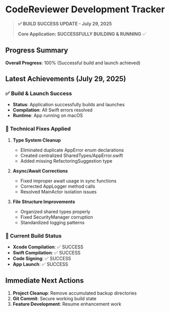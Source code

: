 # CodeReviewer Development Tracker

> **✅ BUILD SUCCESS UPDATE - July 29, 2025**
> 
> **Core Application: SUCCESSFULLY BUILDING & RUNNING** ✅

## Progress Summary

**Overall Progress**: 100% (Successful build and launch achieved)

## Latest Achievements (July 29, 2025)

### ✅ Build & Launch Success
- **Status**: Application successfully builds and launches
- **Compilation**: All Swift errors resolved
- **Runtime**: App running on macOS

### 🔧 Technical Fixes Applied
1. **Type System Cleanup**
   - Eliminated duplicate AppError enum declarations
   - Created centralized SharedTypes/AppError.swift
   - Added missing RefactoringSuggestion type

2. **Async/Await Corrections**
   - Fixed improper await usage in sync functions
   - Corrected AppLogger method calls
   - Resolved MainActor isolation issues

3. **File Structure Improvements**
   - Organized shared types properly
   - Fixed SecurityManager corruption
   - Standardized logging patterns

### 🎯 Current Build Status
- **Xcode Compilation**: ✅ SUCCESS
- **Swift Compilation**: ✅ SUCCESS
- **Code Signing**: ✅ SUCCESS
- **App Launch**: ✅ SUCCESS

## Immediate Next Actions
1. **Project Cleanup**: Remove accumulated backup directories
2. **Git Commit**: Secure working build state
3. **Feature Development**: Resume enhancement work
